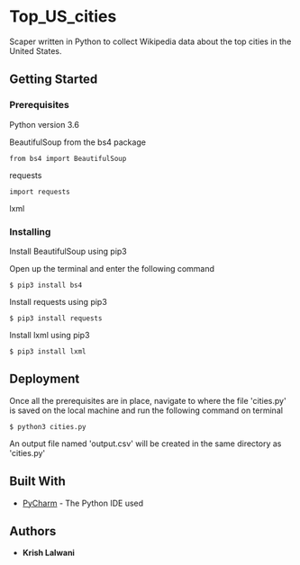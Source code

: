 # Top_US_cities
Scaper written in Python to collect Wikipedia data about the top cities in the United States.

## Getting Started 
### Prerequisites

Python version 3.6

BeautifulSoup from the bs4 package

```
from bs4 import BeautifulSoup
```

requests
```
import requests
```

lxml


### Installing

Install BeautifulSoup using pip3

Open up the terminal and enter the following command
```
$ pip3 install bs4
```

Install requests using pip3
```
$ pip3 install requests
```


Install lxml using pip3
```
$ pip3 install lxml
```

## Deployment

Once all the prerequisites are in place, navigate to where the file 'cities.py' is saved on the local machine and run the following command on terminal
```
$ python3 cities.py
```

An output file named 'output.csv' will be created in the same directory as 'cities.py'

## Built With

* [PyCharm](https://www.jetbrains.com/pycharm/) - The Python IDE used

## Authors

* **Krish Lalwani**
